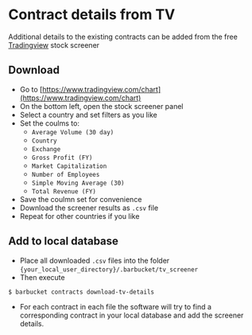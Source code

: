 # Contract details from TV

Additional details to the existing contracts can be added from the free [Tradingview](https://tradingview.com) stock screener

## Download
* Go to [https://www.tradingview.com/chart](https://www.tradingview.com/chart)
* On the bottom left, open the stock screener panel
* Select a country and set filters as you like
* Set the coulms to:
    * `Average Volume (30 day)`
    * `Country`
    * `Exchange`
    * `Gross Profit (FY)`
    * `Market Capitalization`
    * `Number of Employees`
    * `Simple Moving Average (30)`
    * `Total Revenue (FY)`
* Save the coulmn set for convenience
* Download the screener results as `.csv` file
* Repeat for other countries if you like

## Add to local database
* Place all downloaded `.csv` files into the folder `{your_local_user_directory}/.barbucket/tv_screener`
* Then execute
```console
$ barbucket contracts download-tv-details
```
* For each contract in each file the software will try to find a corresponding contract in your local database and add the screener details.
 
 